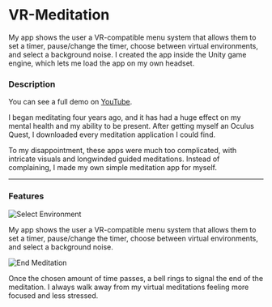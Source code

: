 # VR-Meditation

My app shows the user a VR-compatible menu system that allows them to set a timer, pause/change the timer, choose between virtual environments, and select a background noise. I created the app inside the Unity game engine, which lets me load the app on my own headset.


### Description

You can see a full demo on [YouTube](https://youtu.be/wIvLSiQN_yY).

I began meditating four years ago, and it has had a huge effect on my mental health and my ability to be present. After getting myself an Oculus Quest, I downloaded every meditation application I could find.

To my disappointment, these apps were much too complicated, with intricate visuals and longwinded guided meditations. Instead of complaining, I made my own simple meditation app for myself.

***

### Features

![Select Environment](https://j.gifs.com/DqJ5kK.gif)

My app shows the user a VR-compatible menu system that allows them to set a timer, pause/change the timer, choose between virtual environments, and select a background noise.

![End Meditation](https://j.gifs.com/Rl5x6E.gif)

Once the chosen amount of time passes, a bell rings to signal the end of the meditation. I always walk away from my virtual meditations feeling more focused and less stressed.
